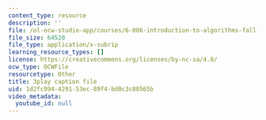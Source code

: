 ```yaml
---
content_type: resource
description: ''
file: /ol-ocw-studio-app/courses/6-006-introduction-to-algorithms-fall-2011/1d2fc994429153ec89f4bd0c3c88565b_s-CYnVz-uh4.vtt
file_size: 64520
file_type: application/x-subrip
learning_resource_types: []
license: https://creativecommons.org/licenses/by-nc-sa/4.0/
ocw_type: OCWFile
resourcetype: Other
title: 3play caption file
uid: 1d2fc994-4291-53ec-89f4-bd0c3c88565b
video_metadata:
  youtube_id: null
---
```

